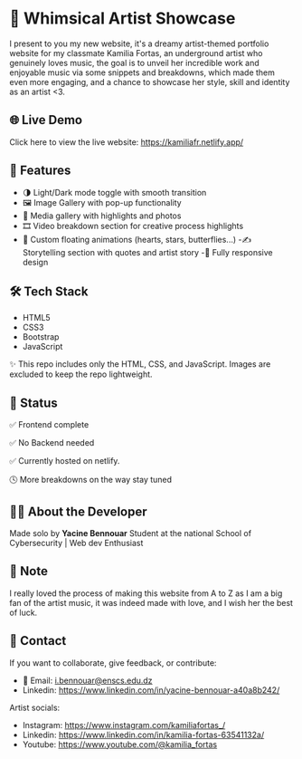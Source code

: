 
# 🌸 Whimsical Artist Showcase

I present to you my new website, it's a dreamy artist-themed portfolio website for my classmate Kamilia Fortas, an underground artist who genuinely loves music, the goal is to unveil her incredible work and enjoyable music via some snippets and breakdowns, which made them even more engaging, and a chance to showcase her style, skill and identity as an artist <3.
## 🌐 Live Demo

Click here to view the live website: https://kamiliafr.netlify.app/


## 📌 Features

- 🌗 Light/Dark mode toggle with smooth transition
- 🖼️ Image Gallery with pop-up functionality
- 📸 Media gallery with highlights and photos
 - 🎞️ Video breakdown section for creative process highlights
 - 💖 Custom floating animations (hearts, stars, butterflies...)
 -✍️ Storytelling section with quotes and artist story
 -📱 Fully responsive design

 ## 🛠️ Tech Stack
 
 - HTML5
 - CSS3
 - Bootstrap
 - JavaScript

✨ This repo includes only the HTML, CSS, and JavaScript. Images are excluded to keep the repo lightweight.


 ## 🚧 Status

 ✅ Frontend complete 

 ✅ No Backend needed

 ✅ Currently hosted on netlify.

 

 🕓 More breakdowns on the way stay tuned

 ## 👨‍💻 About the Developer
 
 Made solo by **Yacine Bennouar**
 Student at the national School of Cybersecurity | Web dev Enthusiast

## 📍 Note

I really loved the process of making this website from A to Z as I am a big fan of the artist music, it was indeed made with love, and I wish her the best of luck.

 ## 💬 Contact

If you want to collaborate, give feedback, or contribute:
- 📧 Email: i.bennouar@enscs.edu.dz
- Linkedin: https://www.linkedin.com/in/yacine-bennouar-a40a8b242/

Artist socials:

- Instagram: https://www.instagram.com/kamiliafortas_/
- Linkedin: https://www.linkedin.com/in/kamilia-fortas-63541132a/
- Youtube: https://www.youtube.com/@kamilia_fortas
